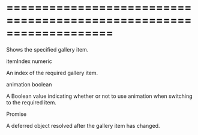 <!--**
/*-------------------------------------------
    Auto-generated file. Do not modify.
-------------------------------------------

**-->
===================================================================
===================================================================

<!--shortDescription-->
Shows the specified gallery item.
<!--/shortDescription-->

<!--paramName1-->itemIndex<!--/paramName1-->
<!--paramType1-->numeric<!--/paramType1-->
<!--paramDescription1-->
An index of the required gallery item.
<!--/paramDescription1-->

<!--paramName2-->animation<!--/paramName2-->
<!--paramType2-->boolean<!--/paramType2-->
<!--paramDescription2-->
A Boolean value indicating whether or not to use animation when switching to the required item.
<!--/paramDescription2-->

<!--returnType-->Promise<!--/returnType-->
<!--returnDescription-->
A deferred object resolved after the gallery item has changed.
<!--/returnDescription-->

<!--fullDescription-->

<!--/fullDescription-->